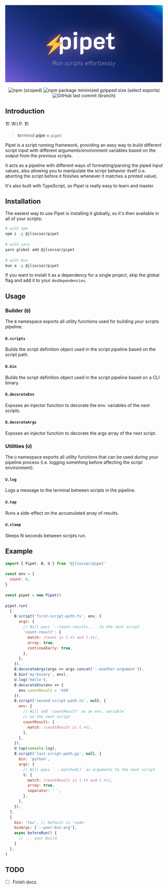 <div align=center>

<img width=680 src=https://raw.githubusercontent.com/jliocsar/pipet/main/.github/logo.png>

![npm (scoped)](https://img.shields.io/npm/v/%40jliocsar/pipet?style=for-the-badge&labelColor=4B4BB5&color=fff)
![npm package minimized gzipped size (select exports)](https://img.shields.io/bundlejs/size/%40jliocsar%2Fpipet?style=for-the-badge&labelColor=4B4BB5&color=fff)
![GitHub last commit (branch)](https://img.shields.io/github/last-commit/jliocsar/pipet/main?style=for-the-badge&labelColor=4B4BB5&color=fff)

</div>

## Introduction

🏗️ W.I.P. 🏗️

> _**t**erminal **pipe**_ **=** `pipet`

Pipet is a script running framework, providing an easy way to build different script input with different arguments/environment variables based on the output from the previous scripts.

It acts as a pipeline with different ways of formatting/parsing the piped input values, also allowing you to manipulate the script behavior itself (i.e. aborting the script before it finishes whenever it matches a printed value).

It's also built with TypeScript, so Pipet is really easy to learn and master.

## Installation

The easiest way to use Pipet is installing it globally, so it's then available in all of your scripts:

```sh
# with npm
npm i -g @jliocsar/pipet

# with yarn
yarn global add @jliocsar/pipet

# with bun
bun a -g @jliocsar/pipet
```

If you want to install it as a dependency for a single project, skip the global flag and add it to your `devDependencies`.

## Usage

### Builder (`B`)

The `B` namespace exports all utility functions used for building your scripts pipeline.


#### `B.scripts`

Builds the script definition object used in the script pipeline based on the script path.

#### `B.bin`

Builds the script definition object used in the script pipeline based on a CLI binary.

#### `B.decorateEnv`

Exposes an injector function to decorate the env. variables of the next scripts.

#### `B.decorateArgs`

Exposes an injector function to decorate the args array of the next script.

### Utilities (`U`)

The `U` namespace exports all utility functions that can be used during your pipeline process (i.e. logging something before affecting the script environment).

#### `U.log`

Logs a message to the terminal between scripts in the pipeline.

#### `U.tap`

Runs a side-effect on the accumulated array of results.

#### `U.sleep`

Sleeps N seconds between scripts run.

## Example

```js
import { Pipet, B, U } from '@jliocsar/pipet'

const env = {
  count: 0,
}

const pipet = new Pipet()

pipet.run(
  [
    B.script('first-script-path.ts', env, {
      args: {
        // Will pass `--count-result=...` to the next script
        'count-result': {
          match: /Count is (.+) and (.+)/,
          array: true,
          continueEarly: true,
        },
      },
    }),
    B.decorateArgs(args => args.concat('--another-argument')),
    B.bin('my-binary', env),
    U.log('hello'),
    B.decorateEnv(env => {
      env.countResult = '420'
    }),
    B.script('second-script-path.ts', null, {
      env: {
        // Will add `countResult` as an env. variable
        // on the next script
        countResult: {
          match: /countResult is (.+)/,
        },
      },
    }),
    U.tap(console.log),
    B.script('last-script-path.py', null, {
      bin: 'python',
      args: {
        // Will pass `...matched[]` as arguments to the next script
        $: {
          match: /countResult is (.+) and (.+)/,
          array: true,
          separator: ' ',
        },
      },
    }),
  ],
  {
    bin: 'tsx', // Default is 'node'
    binArgs: ['--your-bin-arg'],
    async beforeRun() {
      // ... your build
    }
  },
)
```

## TODO

- [ ] Finish docs.
